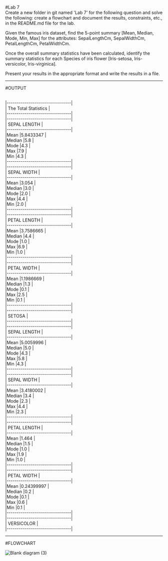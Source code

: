 #Lab 7
<br>
Create a new folder in git named 'Lab 7' for the following question and solve the following: create a flowchart and document the results, constraints, etc., in the README.md file for the lab.

Given the famous iris dataset, find the 5-point summary [Mean, Median, Mode, Min, Max] for the attributes: SepalLengthCm, SepalWidthCm, PetalLengthCm, PetalWidthCm.

Once the overall summary statistics have been calculated, identify the summary statistics for each Species of iris flower [Iris-setosa, Iris-versicolor, Iris-virginica].

Present your results in the appropriate format and write the results in a file.

********************************************************************************************************************************************
#OUTPUT

<br> |--------------------------------|
<br> | The Total Statistics |
<br> |--------------------------------|
<br> |--------------------------------|
<br> | SEPAL LENGTH |
<br> |--------------------------------|
<br> |Mean |5.8433347 |
<br> |Median |5.8 |
<br> |Mode |4.3 |
<br> |Max |7.9 |
<br> |Min |4.3 |
<br> |--------------------------------|
<br> |--------------------------------|
<br> | SEPAL WIDTH |
<br> |--------------------------------|
<br> |Mean |3.054 |
<br> |Median |3.0 |
<br> |Mode |2.0 |
<br> |Max |4.4 |
<br> |Min |2.0 |
<br> |--------------------------------|
<br> |--------------------------------|
<br> | PETAL LENGTH |
<br> |--------------------------------|
<br> |Mean |3.7586665 |
<br> |Median |4.4 |
<br> |Mode |1.0 |
<br> |Max |6.9 |
<br> |Min |1.0 |
<br> |--------------------------------|
<br> |--------------------------------|
<br> | PETAL WIDTH |
<br> |--------------------------------|
<br> |Mean |1.1986669 |
<br> |Median |1.3 |
<br> |Mode |0.1 |
<br> |Max |2.5 |
<br> |Min |0.1 |
<br> |--------------------------------|
<br> |--------------------------------|
<br> | SETOSA |
<br> |--------------------------------|
<br> |--------------------------------|
<br> | SEPAL LENGTH |
<br> |--------------------------------|
<br> |Mean |5.0059996 |
<br> |Median |5.0 |
<br> |Mode |4.3 |
<br> |Max |5.8 |
<br> |Min |4.3 |
<br> |--------------------------------|
<br> |--------------------------------|
<br> | SEPAL WIDTH |
<br> |--------------------------------|
<br> |Mean |3.4180002 |
<br> |Median |3.4 |
<br> |Mode |2.3 |
<br> |Max |4.4 |
<br> |Min |2.3 |
<br> |--------------------------------|
<br> |--------------------------------|
<br> | PETAL LENGTH |
<br> |--------------------------------|
<br> |Mean |1.464 |
<br> |Median |1.5 |
<br> |Mode |1.0 |
<br> |Max |1.9 |
<br> |Min |1.0 |
<br> |--------------------------------|
<br> |--------------------------------|
<br> | PETAL WIDTH |
<br> |--------------------------------|
<br> |Mean |0.24399997 |
<br> |Median |0.2 |
<br> |Mode |0.1 |
<br> |Max |0.6 |
<br> |Min |0.1 |
<br> |--------------------------------|
<br> |--------------------------------|
<br> | VERSICOLOR |
<br> |--------------------------------|

*****************************************************************************************************************************************

#FLOWCHART

![Blank diagram (3)](https://github.com/arun200011/22122013-MDS273L-JAVA/assets/118739698/d694f15e-78a6-42da-a945-6cc224e9e0c8)




